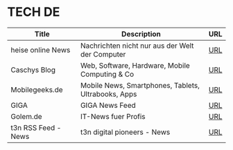 # TECH DE

Title | Description | URL
--- | --- | ---
heise online News | Nachrichten nicht nur aus der Welt der Computer | [URL](https://www.heise.de/newsticker/heise-atom.xml)
Caschys Blog | Web, Software, Hardware, Mobile Computing & Co | [URL](https://feeds2.feedburner.com/stadt-bremerhaven/dqXM)
Mobilegeeks.de | Mobile News, Smartphones, Tablets, Ultrabooks, Apps | [URL](https://www.mobilegeeks.de/feed/)
GIGA | GIGA News Feed | [URL](http://www.giga.de/feed/)
Golem.de | IT-News fuer Profis | [URL](https://rss.golem.de/rss.php)
t3n RSS Feed - News | t3n digital pioneers - News | [URL](https://t3n.de/rss.xml)